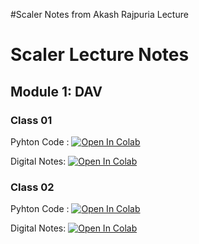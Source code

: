 #Scaler Notes from Akash Rajpuria Lecture

# Scaler Lecture Notes

## Module 1: DAV
### Class 01
Pyhton Code : 
[![Open In Colab](https://colab.research.google.com/assets/colab-badge.svg)](https://colab.research.google.com/github/venkateswaran-online/Scaler-Lecture-Notes/blob/main/DAV/AR_DAV1_Numpy.ipynb)

Digital Notes:
[![Open In Colab](https://colab.research.google.com/assets/colab-badge.svg)](https://colab.research.google.com/github/venkateswaran-online/Scaler-Lecture-Notes/blob/main/DAV/AR_DAV1_Notes.ipynb)

### Class 02
Pyhton Code : 
[![Open In Colab](https://colab.research.google.com/assets/colab-badge.svg)](https://colab.research.google.com/github/venkateswaran-online/Scaler-Lecture-Notes/blob/main/DAV/AR_DAV1_Numpy2.ipynb)

Digital Notes:
[![Open In Colab](https://colab.research.google.com/assets/colab-badge.svg)](https://colab.research.google.com/github/venkateswaran-online/Scaler-Lecture-Notes/blob/main/DAV/AR_DAV1_Notes2.ipynb)
